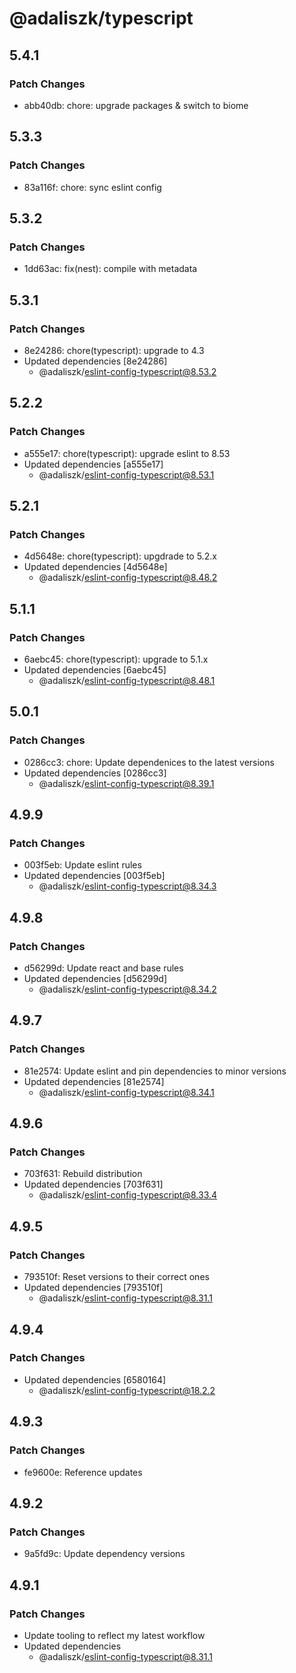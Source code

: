 # @adaliszk/typescript

## 5.4.1

### Patch Changes

- abb40db: chore: upgrade packages & switch to biome

## 5.3.3

### Patch Changes

- 83a116f: chore: sync eslint config

## 5.3.2

### Patch Changes

- 1dd63ac: fix(nest): compile with metadata

## 5.3.1

### Patch Changes

- 8e24286: chore(typescript): upgrade to 4.3
- Updated dependencies [8e24286]
  - @adaliszk/eslint-config-typescript@8.53.2

## 5.2.2

### Patch Changes

- a555e17: chore(typescript): upgrade eslint to 8.53
- Updated dependencies [a555e17]
  - @adaliszk/eslint-config-typescript@8.53.1

## 5.2.1

### Patch Changes

- 4d5648e: chore(typescript): upgdrade to 5.2.x
- Updated dependencies [4d5648e]
  - @adaliszk/eslint-config-typescript@8.48.2

## 5.1.1

### Patch Changes

- 6aebc45: chore(typescript): upgrade to 5.1.x
- Updated dependencies [6aebc45]
  - @adaliszk/eslint-config-typescript@8.48.1

## 5.0.1

### Patch Changes

- 0286cc3: chore: Update dependenices to the latest versions
- Updated dependencies [0286cc3]
  - @adaliszk/eslint-config-typescript@8.39.1

## 4.9.9

### Patch Changes

- 003f5eb: Update eslint rules
- Updated dependencies [003f5eb]
  - @adaliszk/eslint-config-typescript@8.34.3

## 4.9.8

### Patch Changes

- d56299d: Update react and base rules
- Updated dependencies [d56299d]
  - @adaliszk/eslint-config-typescript@8.34.2

## 4.9.7

### Patch Changes

- 81e2574: Update eslint and pin dependencies to minor versions
- Updated dependencies [81e2574]
  - @adaliszk/eslint-config-typescript@8.34.1

## 4.9.6

### Patch Changes

- 703f631: Rebuild distribution
- Updated dependencies [703f631]
  - @adaliszk/eslint-config-typescript@8.33.4

## 4.9.5

### Patch Changes

- 793510f: Reset versions to their correct ones
- Updated dependencies [793510f]
  - @adaliszk/eslint-config-typescript@8.31.1

## 4.9.4

### Patch Changes

- Updated dependencies [6580164]
  - @adaliszk/eslint-config-typescript@18.2.2

## 4.9.3

### Patch Changes

- fe9600e: Reference updates

## 4.9.2

### Patch Changes

- 9a5fd9c: Update dependency versions

## 4.9.1

### Patch Changes

- Update tooling to reflect my latest workflow
- Updated dependencies
  - @adaliszk/eslint-config-typescript@8.31.1

